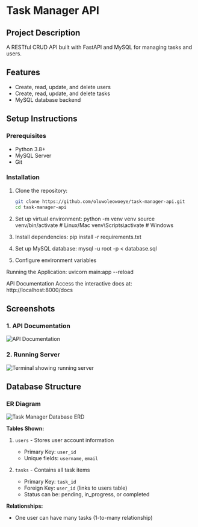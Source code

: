 # Task Manager API

## Project Description
A RESTful CRUD API built with FastAPI and MySQL for managing tasks and users.

## Features
- Create, read, update, and delete users
- Create, read, update, and delete tasks
- MySQL database backend


## Setup Instructions

### Prerequisites
- Python 3.8+
- MySQL Server
- Git

### Installation
1. Clone the repository:
   ```bash
   git clone https://github.com/oluwoleowoeye/task-manager-api.git
   cd task-manager-api

2.  Set up virtual environment:
  python -m venv venv
  source venv/bin/activate  # Linux/Mac
  venv\Scripts\activate     # Windows

3. Install dependencies:
  pip install -r requirements.txt

4. Set up MySQL database:
  mysql -u root -p < database.sql

5. Configure environment variables
  
Running the Application:
uvicorn main:app --reload

API Documentation
Access the interactive docs at: http://localhost:8000/docs

## Screenshots

### 1. API Documentation
![API Documentation](docs/api-docs.png)

### 2. Running Server
![Terminal showing running server](docs/running-server.png)

## Database Structure

### ER Diagram
![Task Manager Database ERD](docs/erd.png)

**Tables Shown:**
1. `users` - Stores user account information
   - Primary Key: `user_id`
   - Unique fields: `username`, `email`

2. `tasks` - Contains all task items
   - Primary Key: `task_id`
   - Foreign Key: `user_id` (links to users table)
   - Status can be: pending, in_progress, or completed

**Relationships:**
- One user can have many tasks (1-to-many relationship)
